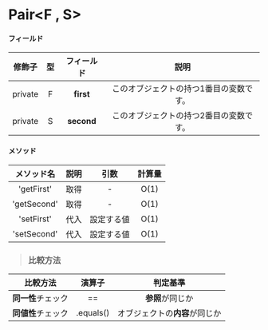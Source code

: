 # Pair<F , S>
#### フィールド
|修飾子|型|フィールド|説明|
|:---:|:---:|:---:|:---:|
|private|F|**first**|このオブジェクトの持つ1番目の変数です。|
|private|S|**second**|このオブジェクトの持つ2番目の変数です。|
#### メソッド
|メソッド名|説明|引数|計算量|
|:---:|:---:|:---:|:---:|
|'getFirst'|取得|-|O(1)|
|'getSecond'|取得|-|O(1)|
|'setFirst'|代入|設定する値|O(1)|
|'setSecond'|代入|設定する値|O(1)|
> ### 比較方法
|比較方法|演算子|判定基準|
|:---:|:---:|:---:|
|**同一性**チェック|==|**参照**が同じか|
|**同値性**チェック|.equals()|オブジェクトの**内容**が同じか|
